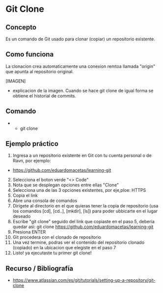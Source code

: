# Git Clone

## Concepto

Es un comando de Git usado para clonar (copiar) un repositorio existente.

## Como funciona

La clonacion crea automaticamente una conexion remtoa llamada "origin" que apunta al repositorio original.

[IMAGEN]

* explicacion de la imagen. Cuando se hace git clone de igual forma se obtiene el historial de commits.

## Comando

+ - git clone

## Ejemplo práctico

1. Ingresa a un repositorio existente en Git con tu cuenta personal o de Ravn, por ejemplo:

- https://github.com/eduardomacetas/learning-git

2. Selecciona el boton verde "<> Code"
3. Nota que se desplegan opciones entre ellas "Clone"
4. Selecciona una de las 3 opciones existentes, por eje,ploe: HTTPS
5. Copia el link
6. Abre una consola de comandos
7. Dirigete al directorio en el que quieras tener la copia de repositorio (usa los comandos [cd], [cd..], [mkdir], [ls]) para poder ubbicarte en el lugar deseado
8. Escribe "git clone" seguido del link que copiaste en el paso 5, deberia quedar asi: git clone https://github.com/eduardomacetas/learning-git
9. Presiona ENTER
10. Git procedera con el clonado de repositorio
11. Una vez termine, podras ver el contenido del repositorio clonado (copiado) en la ubicacion que elegiste en el paso 7
12. Listo! ya ejecutaste tu primer git clone!

## Recurso / Bibliografía
- https://www.atlassian.com/es/git/tutorials/setting-up-a-repository/git-clone